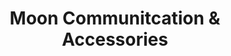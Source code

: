 ---
title: "Moon Communitcation & Accessories"
url: /karachi/moon-communitcation-und-accessories/
shop: Handy
---